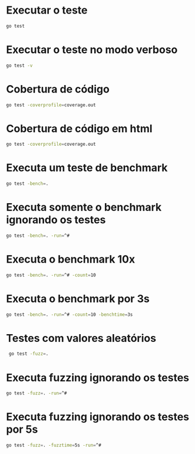 # Executar o teste

```bash
go test
```

# Executar o teste no modo verboso

```bash
go test -v
```

# Cobertura de código

```bash
go test -coverprofile=coverage.out
```

# Cobertura de código em html

```bash
go test -coverprofile=coverage.out
```

# Executa um teste de benchmark
```bash
go test -bench=.
```

# Executa somente o benchmark ignorando os testes
```bash
go test -bench=. -run=^#
```

# Executa o benchmark 10x
```bash
go test -bench=. -run=^# -count=10
```

# Executa o benchmark por 3s
```bash
go test -bench=. -run=^# -count=10 -benchtime=3s
```

# Testes com valores aleatórios 

```bash
 go test -fuzz=.
```

# Executa fuzzing ignorando os testes
```bash
go test -fuzz=. -run=^#
```

# Executa fuzzing ignorando os testes por 5s
```bash
go test -fuzz=. -fuzztime=5s -run=^#
```